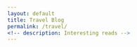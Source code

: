 ```yaml
---
layout: default
title: Travel Blog
permalink: /travel/
<!-- description: Interesting reads -->
---
```


